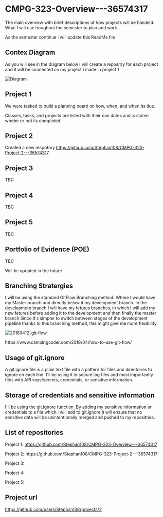 # CMPG-323-Overview---36574317
The main overview with brief descriptions of how projects will be handeld.
What I will use troughout the semester to plan and work.
<p> As the semester continue I will update this ReadMe file  

## Contex Diagram
As you will see in the diagram below i will create a repositry for each project and it will be connected on my project i made in project 1

![Diagram](https://user-images.githubusercontent.com/105197212/185251026-77a6510b-27b3-4d7f-8471-33357c03d4ed.png)


## Project 1
We were tasked to build a planning board on how, when, and when its due.
<p>Classes, tasks, and projects are listed with their due dates and is stated wheter or not its completed.

## Project 2
Created a new respotory https://github.com/Stephan108/CMPG-323-Project-2---36574317.

## Project 3
TBC

## Project 4
TBC

## Project 5
TBC

## Portfolio of Evidence (POE)
TBC

<p>Will be updated in the future

## Branching Stratergies
I will be using the standard GitFlow Branching method. Where I would have my Master branch and directly below it my development branch.
In the developmetn branch I will have my fetures branches, in which i will add my new fetures before adding it to the development and then finally the master branch
Since it's simpler to switch between stages of the development pipeline thanks to this branching method, this might give me more flexibility.
  
![20180412-git-flow](https://user-images.githubusercontent.com/105197212/185249114-5bc9cb81-8247-44ff-a3c4-a8b242254261.png)
  <p>https://www.campingcoder.com/2018/04/how-to-use-git-flow/

## Usage of git.ignore
A git.ignore file is a plain text file with a pattern for files and directories to ignore on each line.
    I'll be using it to secure log files and most importantly files with API keys/secrets, credentials, or sensitive information.

## Storage of credentials and sensitive information
I'll  be using the git.ignore function. By adding my sensitive information or credentials to a file which i will add to git.ignore it will ensure that no sensitive data will  be unintentionally merged and pushed to my repositries. 
  
## List of repositories
Project 1:  https://github.com/Stephan108/CMPG-323-Overview---36574317
<p>Project 2: https://github.com/Stephan108/CMPG-323-Project-2---36574317
<p>Project 3:
<p>Project 4:
<p>Project 5:

## Project url
https://github.com/users/Stephan108/projects/2
